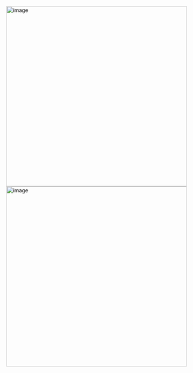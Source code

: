 <img width="480" height="480" alt="image" src="https://github.com/user-attachments/assets/d58dd336-4717-46cd-ba0e-902b1c7f3a59" />
<img width="480" height="480" alt="image" src="https://github.com/user-attachments/assets/63220f1e-c787-4770-a071-c64e7675ec77" />

